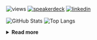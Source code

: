 ![views](https://komarev.com/ghpvc/?username=chck&color=blueviolet)
[![speakerdeck](https://img.shields.io/badge/Speaker_Deck-chck-8a2be2?style=flat-square&logo=speaker-deck)](https://speakerdeck.com/chck)
[![linkedin](https://img.shields.io/badge/LinkedIn-chck-8a2be2?style=flat-square&logo=linkedin)](https://www.linkedin.com/in/chck/)

<p align="left"> 
  <img alt="GitHub Stats" align="center" height="150" src="https://github-readme-stats-nine-umber-51.vercel.app/api?username=chck&count_private=true&show_icons=true&hide_title=true&theme=buefy" />
  <img alt="Top Langs" align="center" height="150" src="https://github-readme-stats-nine-umber-51.vercel.app/api/top-langs/?username=chck&layout=compact&count_private=true&show_icons=true&hide_title=true&theme=buefy" />
</p>

<details>
  <summary><b>Read more</b></summary>
  <br>

  <!--START_SECTION:waka-->
**🐱 My GitHub Data** 

> 📦 123.7 kB Used in GitHub's Storage 
 > 
> 🏆 202 Contributions in the Year 2025
 > 
> 💼 Opted to Hire
 > 
> 📜 133 Public Repositories 
 > 
> 🔑 24 Private Repositories 
 > 
**I'm a Night 🦉** 

```text
🌞 Morning                1131 commits        ████░░░░░░░░░░░░░░░░░░░░░   15.81 % 
🌆 Daytime                2191 commits        ████████░░░░░░░░░░░░░░░░░   30.63 % 
🌃 Evening                2032 commits        ███████░░░░░░░░░░░░░░░░░░   28.41 % 
🌙 Night                  1798 commits        ██████░░░░░░░░░░░░░░░░░░░   25.14 % 
```
📅 **I'm Most Productive on Thursday** 

```text
Monday                   1363 commits        █████░░░░░░░░░░░░░░░░░░░░   19.06 % 
Tuesday                  1059 commits        ████░░░░░░░░░░░░░░░░░░░░░   14.81 % 
Wednesday                1269 commits        ████░░░░░░░░░░░░░░░░░░░░░   17.74 % 
Thursday                 1621 commits        ██████░░░░░░░░░░░░░░░░░░░   22.66 % 
Friday                   721 commits         ███░░░░░░░░░░░░░░░░░░░░░░   10.08 % 
Saturday                 482 commits         ██░░░░░░░░░░░░░░░░░░░░░░░   06.74 % 
Sunday                   637 commits         ██░░░░░░░░░░░░░░░░░░░░░░░   08.91 % 
```


📊 **This Week I Spent My Time On** 

```text
💬 Programming Languages: 
Rust                     3 hrs 39 mins       ███████░░░░░░░░░░░░░░░░░░   28.83 % 
Terraform                3 hrs 11 mins       ██████░░░░░░░░░░░░░░░░░░░   25.13 % 
Markdown                 2 hrs 39 mins       █████░░░░░░░░░░░░░░░░░░░░   20.95 % 
YAML                     1 hr 4 mins         ██░░░░░░░░░░░░░░░░░░░░░░░   08.52 % 
TOML                     38 mins             █░░░░░░░░░░░░░░░░░░░░░░░░   05.03 % 

🔥 Editors: 
Zed                      5 hrs 32 mins       ███████████░░░░░░░░░░░░░░   43.64 % 
RustRover                4 hrs 11 mins       ████████░░░░░░░░░░░░░░░░░   33.06 % 
Neovim                   2 hrs 38 mins       █████░░░░░░░░░░░░░░░░░░░░   20.84 % 
Obsidian                 18 mins             █░░░░░░░░░░░░░░░░░░░░░░░░   02.46 % 
```

**I Mostly Code in Python** 

```text
Python                   47 repos            █████████░░░░░░░░░░░░░░░░   34.81 % 
Jupyter Notebook         19 repos            ████░░░░░░░░░░░░░░░░░░░░░   14.07 % 
Rust                     8 repos             █░░░░░░░░░░░░░░░░░░░░░░░░   05.93 % 
Dockerfile               5 repos             █░░░░░░░░░░░░░░░░░░░░░░░░   03.70 % 
TypeScript               5 repos             █░░░░░░░░░░░░░░░░░░░░░░░░   03.70 % 
```



**Timeline**

![Lines of Code chart](https://raw.githubusercontent.com/chck/chck/main/assets/bar_graph.png)


 Last Updated on 2025-03-02 02:01 UTC
<!--END_SECTION:waka-->
</details>

